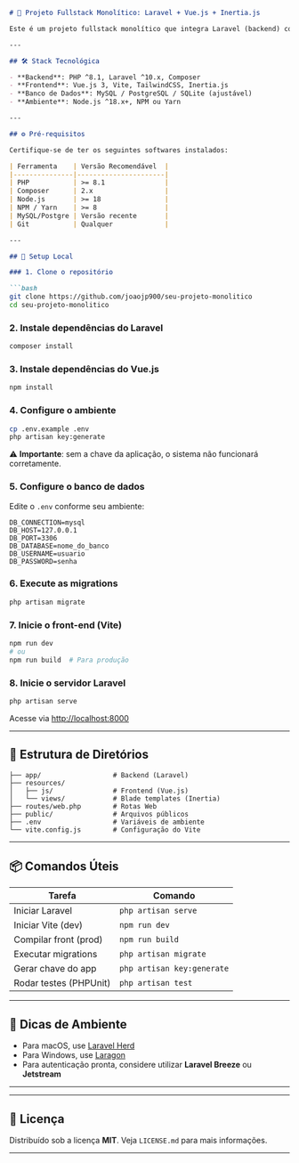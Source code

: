 ````markdown
# 🧱 Projeto Fullstack Monolítico: Laravel + Vue.js + Inertia.js

Este é um projeto fullstack monolítico que integra Laravel (backend) com Vue.js 3(frontend)  

---

## 🛠️ Stack Tecnológica

- **Backend**: PHP ^8.1, Laravel ^10.x, Composer
- **Frontend**: Vue.js 3, Vite, TailwindCSS, Inertia.js
- **Banco de Dados**: MySQL / PostgreSQL / SQLite (ajustável)
- **Ambiente**: Node.js ^18.x+, NPM ou Yarn

---

## ⚙️ Pré-requisitos

Certifique-se de ter os seguintes softwares instalados:

| Ferramenta    | Versão Recomendável  |
|---------------|----------------------|
| PHP           | >= 8.1               |
| Composer      | 2.x                  |
| Node.js       | >= 18                |
| NPM / Yarn    | >= 8                 |
| MySQL/Postgre | Versão recente       |
| Git           | Qualquer             |

---

## 🚀 Setup Local

### 1. Clone o repositório

```bash
git clone https://github.com/joaojp900/seu-projeto-monolitico
cd seu-projeto-monolitico
````

### 2. Instale dependências do Laravel

```bash
composer install
```

### 3. Instale dependências do Vue.js

```bash
npm install
```

### 4. Configure o ambiente

```bash
cp .env.example .env
php artisan key:generate
```

⚠️ **Importante**: sem a chave da aplicação, o sistema não funcionará corretamente.

### 5. Configure o banco de dados

Edite o `.env` conforme seu ambiente:

```env
DB_CONNECTION=mysql
DB_HOST=127.0.0.1
DB_PORT=3306
DB_DATABASE=nome_do_banco
DB_USERNAME=usuario
DB_PASSWORD=senha
```

### 6. Execute as migrations

```bash
php artisan migrate
```

### 7. Inicie o front-end (Vite)

```bash
npm run dev
# ou
npm run build  # Para produção
```

### 8. Inicie o servidor Laravel

```bash
php artisan serve
```

Acesse via [http://localhost:8000](http://localhost:8000)

---

## 📁 Estrutura de Diretórios

```
├── app/                  # Backend (Laravel)
├── resources/
│   ├── js/               # Frontend (Vue.js)
│   └── views/            # Blade templates (Inertia)
├── routes/web.php        # Rotas Web
├── public/               # Arquivos públicos
├── .env                  # Variáveis de ambiente
└── vite.config.js        # Configuração do Vite
```

---

## 📦 Comandos Úteis

| Tarefa                 | Comando                    |
| ---------------------- | -------------------------- |
| Iniciar Laravel        | `php artisan serve`        |
| Iniciar Vite (dev)     | `npm run dev`              |
| Compilar front (prod)  | `npm run build`            |
| Executar migrations    | `php artisan migrate`      |
| Gerar chave do app     | `php artisan key:generate` |
| Rodar testes (PHPUnit) | `php artisan test`         |

---

## 🧃 Dicas de Ambiente

* Para macOS, use [Laravel Herd](https://herd.laravel.com/)
* Para Windows, use [Laragon](https://laragon.org/)
* Para autenticação pronta, considere utilizar **Laravel Breeze** ou **Jetstream**

---
---

## 📄 Licença

Distribuído sob a licença **MIT**. Veja `LICENSE.md` para mais informações.

---
